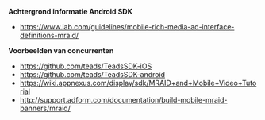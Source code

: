 **Achtergrond informatie Android SDK**

* https://www.iab.com/guidelines/mobile-rich-media-ad-interface-definitions-mraid/

**Voorbeelden van concurrenten**

* https://github.com/teads/TeadsSDK-iOS
* https://github.com/teads/TeadsSDK-android
* https://wiki.appnexus.com/display/sdk/MRAID+and+Mobile+Video+Tutorial
* http://support.adform.com/documentation/build-mobile-mraid-banners/mraid/



